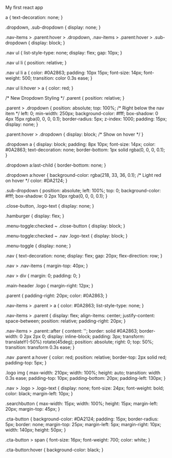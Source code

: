 My first react app

a {
    text-decoration: none;
}

.dropdown, .sub-dropdown {
    display: none;
}

.nav-items > .parent:hover > .dropdown,
.nav-items > .parent:hover > .sub-dropdown {
    display: block;
}

.nav ul {
    list-style-type: none;
    display: flex;
    gap: 10px;
}

.nav ul li {
    position: relative;
}

.nav ul li a {
    color: #0A2863;
    padding: 10px 15px;
    font-size: 14px;
    font-weight: 500;
    transition: color 0.3s ease;
}

.nav ul li:hover > a {
    color: red;
}

/* New Dropdown Styling */
.parent {
    position: relative;
}

.parent > .dropdown {
    position: absolute;
    top: 100%;  /* Right below the nav item */
    left: 0;
    min-width: 250px;
    background-color: #fff;
    box-shadow: 0 4px 15px rgba(0, 0, 0, 0.1);
    border-radius: 5px;
    z-index: 1000;
    padding: 15px;
    display: none;
}

.parent:hover > .dropdown {
    display: block;  /* Show on hover */
}

.dropdown a {
    display: block;
    padding: 8px 10px;
    font-size: 14px;
    color: #0A2863;
    text-decoration: none;
    border-bottom: 1px solid rgba(0, 0, 0, 0.1);
}

.dropdown a:last-child {
    border-bottom: none;
}

.dropdown a:hover {
    background-color: rgba(218, 33, 36, 0.1);  /* Light red on hover */
    color: #DA2124;
}

.sub-dropdown {
    position: absolute;
    left: 100%;
    top: 0;
    background-color: #fff;
    box-shadow: 0 2px 10px rgba(0, 0, 0, 0.1);
}

.close-button, .logo-text {
    display: none;
}

.hamburger {
    display: flex;
}

.menu-toggle:checked ~ .close-button {
    display: block;
}

.menu-toggle:checked ~ .nav .logo-text {
    display: block;
}

.menu-toggle {
    display: none;
}

.nav {
    text-decoration: none;
    display: flex;
    gap: 20px;
    flex-direction: row;
}

.nav > .nav-items {
    margin-top: 40px;
}

.nav > div {
    margin: 0;
    padding: 0;
}

.main-header .logo {
    margin-right: 12px;
}

.parent {
    padding-right: 20px;
    color: #0A2863;
}

.nav-items > .parent > a {
    color: #0A2863;
    list-style-type: none;
}

.nav-items > .parent {
    display: flex;
    align-items: center;
    justify-content: space-between;
    position: relative;
    padding-right: 20px;
}

.nav-items > .parent::after {
    content: '';
    border: solid #0A2863;
    border-width: 0 2px 2px 0;
    display: inline-block;
    padding: 3px;
    transform: translateY(-50%) rotate(45deg);
    position: absolute;
    right: 0;
    top: 50%;
    transition: transform 0.3s ease;
}

.nav .parent a:hover {
    color: red;
    position: relative;
    border-top: 2px solid red;
    padding-top: 5px;
}

.logo img {
    max-width: 210px;
    width: 100%;
    height: auto;
    transition: width 0.3s ease;
    padding-top: 10px;
    padding-bottom: 20px;
    padding-left: 130px;
}

.nav > .logo > .logo-text {
    display: none;
    font-size: 24px;
    font-weight: bold;
    color: black;
    margin-left: 10px;
}

.searchbutton {
    max-width: 15px;
    width: 100%;
    height: 15px;
    margin-left: 20px;
    margin-top: 45px;
}

.cta-button {
    background-color: #DA2124;
    padding: 15px;
    border-radius: 5px;
    border: none;
    margin-top: 25px;
    margin-left: 5px;
    margin-right: 10px;
    width: 140px;
    height: 50px;
}

.cta-button > span {
    font-size: 16px;
    font-weight: 700;
    color: white;
}

.cta-button:hover {
    background-color: black;
}

